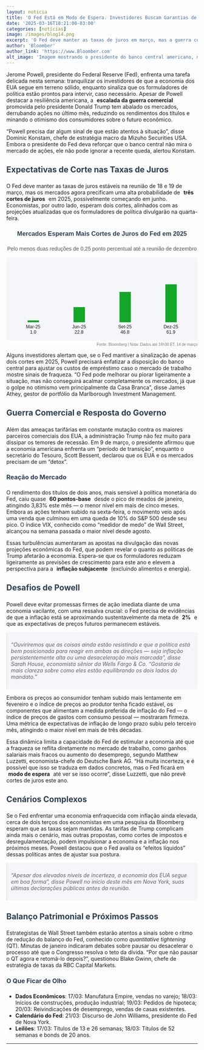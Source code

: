 ```yaml
---
layout: noticia
title: 'O Fed Está em Modo de Espera. Investidores Buscam Garantias de Ação, Se Necessário'
date: '2025-03-16T18:21:00-03:00'
categories: [notícias]
image: /images/blog14.png
excerpt: 'O Fed deve manter as taxas de juros em março, mas a guerra comercial de Trump pressiona os mercados, aumentando as expectativas de cortes em 2025, enquanto Powell busca equilibrar otimismo e prontidão para agir.'
author: 'Bloomber'
author_link: 'https://www.Bloomber.com'
alt_image: 'Imagem mostrando o presidente do banco central americano, mais conhecido como FED.'
---
```


Jerome Powell, presidente do Federal Reserve (Fed), enfrenta uma tarefa delicada nesta semana: tranquilizar os investidores de que a economia dos EUA segue em terreno sólido, enquanto sinaliza que os formuladores de política estão prontos para intervir, caso necessário. Apesar de Powell destacar a resiliência americana, a <span class="highlight">escalada da guerra comercial</span> promovida pelo presidente Donald Trump tem abalado os mercados, derrubando ações no último mês, reduzindo os rendimentos dos títulos e minando o otimismo dos consumidores sobre o futuro econômico.

“Powell precisa dar algum sinal de que estão atentos à situação”, disse Dominic Konstam, chefe de estratégia macro da Mizuho Securities USA. Embora o presidente do Fed deva reforçar que o banco central não mira o mercado de ações, ele não pode ignorar a recente queda, alertou Konstam.

## Expectativas de Corte nas Taxas de Juros

O Fed deve manter as taxas de juros estáveis na reunião de 18 e 19 de março, mas os mercados agora precificam uma alta probabilidade de <span class="highlight">três cortes de juros</span> em 2025, possivelmente começando em junho. Economistas, por outro lado, esperam dois cortes, alinhados com as projeções atualizadas que os formuladores de política divulgarão na quarta-feira.

<div style="width: 100%; max-width: 850px; margin: 10px 0; font-family: Arial, sans-serif;">
    <h3 style="text-align: center; color: #2c3e50;">Mercados Esperam Mais Cortes de Juros do Fed em 2025</h3>
    <p style="text-align: center; font-size: 14px; color: #555;">Pelo menos duas reduções de 0,25 ponto percentual até a reunião de dezembro</p>
    <div style="background-color: #f5f6fa; padding: 10px; border-radius: 5px;">
        <div style="display: flex; justify-content: space-between; align-items: flex-end; height: 200px;">
            <div style="text-align: center; flex: 1;">
                <div style="background-color:rgb(19, 167, 39); height: 5px; width: 30px; margin: 0 auto;"></div>
                <p style="font-size: 12px; margin: 5px 0;">Mar-25<br>1.0</p>
            </div>
            <div style="text-align: center; flex: 1;">
                <div style="background-color: rgb(19, 167, 39); height: 40px; width: 30px; margin: 0 auto;"></div>
                <p style="font-size: 12px; margin: 5px 0;">Jun-25<br>22.8</p>
            </div>
            <div style="text-align: center; flex: 1;">
                <div style="background-color: rgb(19, 167, 39); height: 80px; width: 30px; margin: 0 auto;"></div>
                <p style="font-size: 12px; margin: 5px 0;">Set-25<br>46.8</p>
            </div>
            <div style="text-align: center; flex: 1;">
                <div style="background-color: rgb(19, 167, 39); height: 100px; width: 30px; margin: 0 auto;"></div>
                <p style="font-size: 12px; margin: 5px 0;">Dez-25<br>61.9</p>
            </div>
        </div>
    </div>
    <p style="font-size: 10px; color: #777; text-align: right; margin-top: 5px;">Fonte: Bloomberg | Nota: Dados até 16h30 ET, 14 de março</p>
</div>

Alguns investidores alertam que, se o Fed mantiver a sinalização de apenas dois cortes em 2025, Powell precisará enfatizar a disposição do banco central para ajustar os custos de empréstimo caso o mercado de trabalho mostre sinais de fraqueza. “O Fed pode melhorar ou piorar ligeiramente a situação, mas não conseguirá acalmar completamente os mercados, já que o golpe no otimismo vem principalmente da Casa Branca”, disse James Athey, gestor de portfólio da Marlborough Investment Management.

## Guerra Comercial e Resposta do Governo

Além das ameaças tarifárias em constante mutação contra os maiores parceiros comerciais dos EUA, a administração Trump não fez muito para dissipar os temores de recessão. Em 9 de março, o presidente afirmou que a economia americana enfrenta um “período de transição”, enquanto o secretário do Tesouro, Scott Bessent, declarou que os EUA e os mercados precisam de um “detox”.

### Reação do Mercado

O rendimento dos títulos de dois anos, mais sensível à política monetária do Fed, caiu quase <span class="highlight">60 pontos-base</span> desde o pico de meados de janeiro, atingindo 3,83% este mês — o menor nível em mais de cinco meses. Embora as ações tenham subido na sexta-feira, o movimento veio após uma venda que culminou em uma queda de 10% do S&P 500 desde seu pico. O índice VIX, conhecido como “medidor de medo” de Wall Street, alcançou na semana passada o maior nível desde agosto.

Essas turbulências aumentaram as apostas na divulgação das novas projeções econômicas do Fed, que podem revelar o quanto as políticas de Trump afetarão a economia. Espera-se que os formuladores reduzam ligeiramente as previsões de crescimento para este ano e elevem a perspectiva para a <span class="highlight">inflação subjacente</span> (excluindo alimentos e energia).

## Desafios de Powell

Powell deve evitar promessas firmes de ação imediata diante de uma economia vacilante, com uma ressalva crucial: o Fed precisa de evidências de que a inflação está se aproximando sustentavelmente da meta de <span class="highlight">2%</span> e que as expectativas de preços futuros permanecem estáveis.

> “Ouviriremos que as coisas ainda estão resistindo e que a política está bem posicionada para reagir em ambas as direções — seja inflação persistentemente alta ou uma desaceleração mais marcada”, disse Sarah House, economista sênior da Wells Fargo & Co. “Gostaria de mais clareza sobre como eles estão equilibrando os dois lados do mandato.”

Embora os preços ao consumidor tenham subido mais lentamente em fevereiro e o índice de preços ao produtor tenha ficado estável, os componentes que alimentam a medida preferida de inflação do Fed — o índice de preços de gastos com consumo pessoal — mostraram firmeza. Uma métrica de expectativas de inflação de longo prazo subiu pelo terceiro mês, atingindo o maior nível em mais de três décadas.

Essa dinâmica limita a capacidade do Fed de estimular a economia até que a fraqueza se reflita diretamente no mercado de trabalho, como ganhos salariais mais fracos ou aumento do desemprego, segundo Matthew Luzzetti, economista-chefe do Deutsche Bank AG. “Há muita incerteza, e é possível que isso se traduza em dados concretos, mas o Fed ficará em <span class="highlight">modo de espera</span> até ver se isso ocorre”, disse Luzzetti, que não prevê cortes de juros este ano.

## Cenários Complexos

Se o Fed enfrentar uma economia enfraquecida com inflação ainda elevada, cerca de dois terços dos economistas em uma pesquisa da Bloomberg esperam que as taxas sejam mantidas. As tarifas de Trump complicam ainda mais o cenário, mas outras propostas, como cortes de impostos e desregulamentação, podem impulsionar a economia e a inflação nos próximos meses. Powell destacou que o Fed avalia os “efeitos líquidos” dessas políticas antes de ajustar sua postura.

> “Apesar dos elevados níveis de incerteza, a economia dos EUA segue em boa forma”, disse Powell no início deste mês em Nova York, suas últimas declarações públicas antes da reunião.

## Balanço Patrimonial e Próximos Passos

Estrategistas de Wall Street também estarão atentos a sinais sobre o ritmo de redução do balanço do Fed, conhecido como _quantitative tightening_ (QT). Minutas de janeiro indicaram debates sobre pausar ou desacelerar o processo até que o Congresso resolva o teto da dívida. “Por que não pausar o QT agora e retomá-lo depois?”, questionou Blake Gwinn, chefe de estratégia de taxas da RBC Capital Markets.

### O Que Ficar de Olho

- **Dados Econômicos**: 17/03: Manufatura Empire, vendas no varejo; 18/03: Inícios de construções, produção industrial; 19/03: Pedidos de hipoteca; 20/03: Reivindicações de desemprego, vendas de casas existentes.
- **Calendário do Fed**: 21/03: Discurso de John Williams, presidente do Fed de Nova York.
- **Leilões**: 17/03: Títulos de 13 e 26 semanas; 18/03: Títulos de 52 semanas e bonds de 20 anos.

---

<style>
.highlight {

    padding: 2px 5px;
    font-weight: bold;
    border-radius: 3px;
}
h1, h2, h3 {
    color: #2c3e50;
    padding-bottom: 5px;
}
blockquote {
    background-color: #f5f6fa;
    padding: 10px;
    margin: 10px 0;
    font-style: italic;
}
</style>
